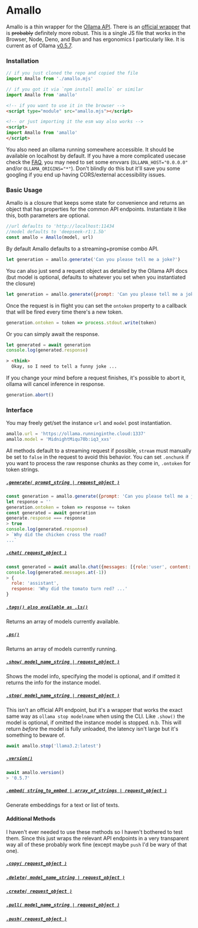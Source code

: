 # Amallo
Amallo is a thin wrapper for the [Ollama API](https://github.com/ollama/ollama/blob/main/docs/api.md). There is an [official wrapper](https://github.com/ollama/ollama-js) that is ~~probably~~ definitely more robust.  This is a single JS file that works in the Browser, Node, Deno, and Bun and has ergonomics I particularly like. It is current as of Ollama [v0.5.7](https://github.com/ollama/ollama/releases/tag/v0.5.7).


### Installation

```js
// if you just cloned the repo and copied the file
import Amallo from './amallo.mjs'
```
```js
// if you got it via `npm install amallo` or similar
import Amallo from 'amallo'
```
```html
<!-- if you want to use it in the browser -->
<script type="module" src="amallo.mjs"></script>
```
```html
<!-- or just importing it the esm way also works -->
<script>
import Amallo from 'amallo'
</script>
```

You also need an ollama running somewhere accessible. It should be available on localhost by default. If you have a more complicated usecase check the [FAQ](docs/faq.md), you may need to set some envvars (`OLLAMA_HOST="0.0.0.0"` and/or `OLLAMA_ORIGINS="*"`). Don't blindly do this but it'll save you some googling if you end up having CORS/external accessibility issues.

### Basic Usage
Amallo is a closure that keeps some state for convenience and returns an object that has properties for the common API endpoints. Instantiate it like this, both parameters are optional.
```js
//url defaults to 'http://localhost:11434
//model defaults to 'deepseek-r1:1.5b'
const amallo = Amallo(model, url)
```
By default Amallo defaults to a streaming+promise combo API.
```js
let generation = amallo.generate('Can you please tell me a joke?')
```
You can also just send a request object as detailed by the Ollama API docs (but model is optional, defaults to whatever you set when you instantiated the closure)
```js
let generation = amallo.generate({prompt: 'Can you please tell me a joke?'})
```
Once the request is in flight you can set the `ontoken` property to a callback that will be fired every time there's a new token.
```js
generation.ontoken = token => process.stdout.write(token)
```
Or you can simply await the response.
```js
let generated = await generation
console.log(generated.response)
```

```html
> <think>
  Okay, so I need to tell a funny joke ...
```
If you change your mind before a request finishes, it's possible to abort it, ollama will cancel inference in response.
```js
generation.abort()
```

### Interface

You may freely get/set the instance `url` and `model` post instantiation.
```js
amallo.url = 'https://ollama.runninginthe.cloud:1337'
amallo.model = 'MidnightMiqu70b:iq3_xxs'
```
All methods default to a streaming request if possible, `stream` must manually be set to `false` in the request to avoid this behavior. You can set `.onchunk` if you want to process the raw response chunks as they come in, `.ontoken` for token strings.
##### [`.generate( prompt_string | request_object )`](https://github.com/ollama/ollama/blob/main/docs/api.md#generate-a-completion)
```js
const generation = amallo.generate({prompt: 'Can you please tell me a joke?'})
let response = ''
generation.ontoken = token => response += token
const generated = await generation
generate.response === response
> true
console.log(generated.response)
> `Why did the chicken cross the road?
...`
```
##### [`.chat( request_object )`](https://github.com/ollama/ollama/blob/main/docs/api.md#generate-a-chat-completion)
```js
const generated = await amallo.chat({messages: [{role:'user', content:'Can you please tell me a joke?'}]})
console.log(generated.messages.at(-1))
> {
  role: 'assistant',
  response: 'Why did the tomato turn red? ...'
}
```
##### [`.tags() also available as .ls()`](https://github.com/ollama/ollama/blob/main/docs/api.md#list-local-models)
Returns an array of models currently available.
##### [`.ps()`](https://github.com/ollama/ollama/blob/main/docs/api.md#list-running-models)
Returns an array of models currently running.
##### [`.show( model_name_string | request_object )`](https://github.com/ollama/ollama/blob/main/docs/api.md#show-model-information)
Shows the model info, specifying the model is optional, and if omitted it returns the info for the instance model.
##### [`.stop( model_name_string | request_object )`](https://github.com/ollama/ollama/blob/main/README.md#stop-a-model-which-is-currently-running)
This isn't an official API endpoint, but it's a wrapper that works the exact same way as `ollama stop modelname` when using the CLI. 
Like `.show()` the model is optional, if omitted the instance model is stopped.
n.b. This will return *before* the model is fully unloaded, the latency isn't large but it's something to beware of.
```js
await amallo.stop('llama3.2:latest')
```
##### [`.version()`](https://github.com/ollama/ollama/blob/main/docs/api.md#version)
```js
await amallo.version()
> '0.5.7'
```
##### [`.embed( string_to_embed | array_of_strings | request_object )`](https://github.com/ollama/ollama/blob/main/docs/api.md#generate-embeddings)
Generate embeddings for a text or list of texts. 

#### Additional Methods
I haven't ever needed to use these methods so I haven't bothered to test them. Since this just wraps the relevant API endpoints in a very transparent way all of these probably work fine (except maybe `push` I'd be wary of that one).
##### [`.copy( request_object )`](https://github.com/ollama/ollama/blob/main/docs/api.md#copy-a-model)
##### [`.delete( model_name_string | request_object )`](https://github.com/ollama/ollama/blob/main/docs/api.md#delete-a-model)
##### [`.create( request_object )`](https://github.com/ollama/ollama/blob/main/docs/api.md#create-a-model)
##### [`.pull( model_name_string | request_object )`](https://github.com/ollama/ollama/blob/main/docs/api.md#pull-a-model)
##### [`.push( request_object )`](https://github.com/ollama/ollama/blob/main/docs/api.md#push-a-model)



